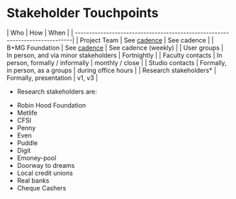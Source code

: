 # Stakeholder Touchpoints

| Who 					| How 							| When				|
| -----------------------------------------------------------------------------|
| Project Team			| See [cadence](link.com)		| See cadence		|
| B+MG Foundation			| See [cadence](link.com)		| See cadence (weekly) |
| User groups				| In person, and via minor stakeholders | Fortnightly |
| Faculty contacts		| In person, formally / informally	| monthly / close	|
| Studio contacts			| Formally, in person, as a groups 	| during office hours |
| Research stakeholders*	| Formally, presentation			| v1, v3 |



* Research stakeholders are:
- Robin Hood Foundation	
- Metlife					
- CFSI					
- Penny					
- Even					
- Puddle					
- Digit					
- Emoney-pool				
- Doorway to dreams		
- Local credit unions		
- Real banks				
- Cheque Cashers			

